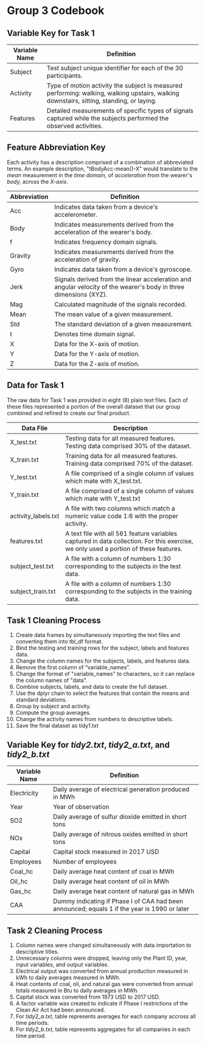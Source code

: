 # Group 3 Codebook

## Variable Key for Task 1
Variable Name | Definition
------------- | ----------
Subject | Test subject unique identifier for each of the 30 participants.
Activity | Type of motion activity the subject is measured performing: walking, walking upstairs, walking downstairs, sitting, standing, or laying.
Features | Detailed measurements of specific types of signals captured while the subjects performed the observed activities.

## Feature Abbreviation Key
Each activity has a description comprised of a combination of abbreviated terms. An example description, "tBodyAcc-mean()-X" would translate to the *mean* measurement in the *time domain,* of *acceleration* from the wearer's *body,* across the *X-axis*. 

Abbreviation | Definition
------------- | ----------
Acc | Indicates data taken from a device's accelerometer.
Body | Indicates measurements derived from the acceleration of the wearer's body.
f | Indicates frequency domain signals.
Gravity | Indicates measurements derived from the acceleration of gravity.
Gyro | Indicates data taken from a device's gyroscope.
Jerk | Signals derived from the linear acceleration and angular velocity of the wearer's body in three dimensions (XYZ).
Mag | Calculated magnitude of the signals recorded.
Mean | The mean value of a given measurement.
Std | The standard deviation of a given measurement.
t | Denotes time domain signal. 
X | Data for the X-axis of motion.
Y | Data for the Y-axis of motion.
Z | Data for the Z-axis of motion.


## Data for Task 1
The raw data for Task 1 was provided in eight (8) plain text files. Each of these files represented a portion of the overall dataset that our group combined and refined to create our final product. 

Data File | Description
------------- | ----------
X_test.txt | Testing data for all measured features. Testing data comprised 30% of the dataset.
X_train.txt | Training data for all measured features. Training data comprised 70% of the dataset.
Y_test.txt | A file comprised of a single column of values which mate with X_test.txt.
Y_train.txt | A file comprised of a single column of values which mate with Y_test.txt
activity_labels.txt | A file with two columns which match a numeric value code 1:6 with the proper activity.
features.txt | A text file with all 561 feature variables captured in data collection. For this exercise, we only used a portion of these features.
subject_test.txt | A file with a column of numbers 1:30 corresponding to the subjects in the test data.
subject_train.txt | A file with a column of numbers 1:30 corresponding to the subjects in the training data.



## Task 1 Cleaning Process

1. Create data frames by simultaneously importing the text files and converting them into tbl_df format. 
2. Bind the testing and training rows for the subject, labels and features data. 
3. Change the column names for the subjects, labels, and features data. 
4. Remove the first column of “variable_names”.
5. Change the format of "variable_names" to characters, so it can replace the column names of "data”. 
6. Combine subjects, labels, and data to create the full dataset.
7. Use the dplyr chain to select the features that contain the means  and standard deviations.
8. Group by subject and activity. 
9. Compute the group averages.  
10. Change the activity names from numbers to descriptive labels.
11. Save the final dataset as tidy1.txt

## Variable Key for *tidy2.txt*, *tidy2_a.txt*, and *tidy2_b.txt*

Variable Name | Definition
------------- | ----------
Electricity | Daily average of electrical generation produced in MWh
Year| Year of observation
SO2 | Daily average of sulfur dioxide emitted in short tons
NOx | Daily average of nitrous oxides emitted in short tons
Capital | Capital stock measured in 2017 USD
Employees | Number of employees 
Coal_hc | Daily average heat content of coal in MWh
Oil_hc | Daily average heat content of oil in MWh
Gas_hc | Daily average heat content of natural gas in MWh
CAA | Dummy indicating if Phase I of CAA had been announced; equals 1 if the year is 1990 or later

## Task 2 Cleaning Process
1. Column names were changed simultaneously with data importation to descriptive titles.
2. Unnecessary columns were dropped, leaving only the Plant ID, year, input variables, and output variables.
3. Electrical output was converted from annual production measured in kWh to daily averages measured in MWh.
4. Heat contents of coal, oil, and natural gas were converted from annual totals measured in Btu to daily averages in MWh.
5. Capital stock was converted from 1973 USD to 2017 USD.
6. A factor variable was created to indicate if Phase I restrictions of the Clean Air Act had been announced.
7. For *tidy2_a.txt*, table represents averages for each company accross all time periods.
8. For *tidy2_b.txt*, table represents aggregates for all companies in each time period.

